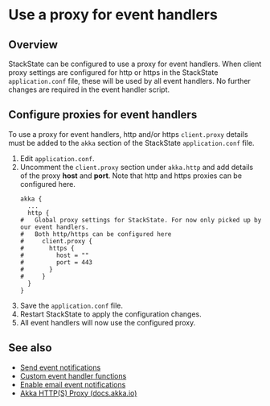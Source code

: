 # Use a proxy for event handlers

## Overview

StackState can be configured to use a proxy for event handlers. When client proxy settings are configured for http or https in the StackState `application.conf` file, these will be used by all event handlers. No further changes are required in the event handler script.

## Configure proxies for event handlers

To use a proxy for event handlers, http and/or https `client.proxy` details must be added to the `akka` section of the StackState `application.conf` file.

1. Edit `application.conf`.
2. Uncomment the `client.proxy` section under `akka.http` and add details of the proxy **host** and **port**. Note that http and https proxies can be configured here.
    ```
    akka {
      ...
      http {
    #   Global proxy settings for StackState. For now only picked up by our event handlers.
    #   Both http/https can be configured here
    #     client.proxy {
    #       https {
    #         host = ""
    #         port = 443
    #       }
    #     }
      }
    }
    ```
3. Save the `application.conf` file.
4. Restart StackState to apply the configuration changes.
5. All event handlers will now use the configured proxy.


## See also

- [Send event notifications](/use/health-state-and-event-notifications/send-event-notifications.md)
- [Custom event handler functions](/develop/developer-guides/custom-functions/event-handler-functions.md)
- [Enable email event notifications](/configure/topology/configure-email-event-notifications.md)
- [Akka HTTP\(S\) Proxy \(docs.akka.io\)](https://doc.akka.io/docs/akka-http/current/client-side/client-transport.html#http-s-proxy)